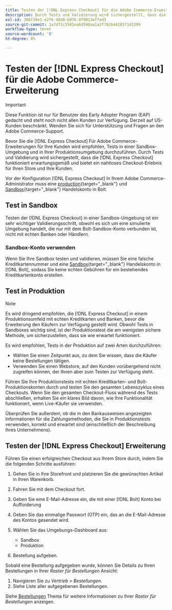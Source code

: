 ```yaml
---
title: Testen der [!DNL Express Checkout] für die Adobe Commerce-Erweiterung
description: Durch Tests und Validierung wird sichergestellt, dass die [!DNL Express Checkout] -Erweiterung funktioniert erwartungsgemäß.
exl-id: 308f39e1-e2f6-40d8-b876-0f9013effed3
source-git-commit: 1a7df2c5581ea6d590aa1a2f701b4428371d2299
workflow-type: tm+mt
source-wordcount: '0'
ht-degree: 0%

---
```


# Testen der [!DNL Express Checkout] für die Adobe Commerce-Erweiterung

>[!IMPORTANT]
>
> Diese Funktion ist nur für Benutzer des Early Adopter Program (EAP) gedacht und steht noch nicht allen Kunden zur Verfügung. Derzeit auf US-Kunden beschränkt. Wenden Sie sich für Unterstützung und Fragen an den Adobe Commerce-Support.

Bevor Sie die [!DNL Express Checkout] Für Adobe Commerce-Erweiterungen für Ihre Kunden wird empfohlen, Tests in einer Sandbox-Umgebung und in Ihrer Produktionsumgebung durchzuführen. Durch Tests und Validierung wird sichergestellt, dass die [!DNL Express Checkout] funktioniert erwartungsgemäß und bietet ein nahtloses Checkout-Erlebnis für Ihren Store und Ihre Kunden.

Vor der Konfiguration [!DNL Express Checkout] In Ihrem Adobe Commerce-Administrator muss eine [production](https://merchant.bolt.com/register){target=&quot;_blank&quot;} und [Sandbox](https://merchant-sandbox.bolt.com/register){target=&quot;_blank&quot;} Handelskonto in Bolt.

## Test in Sandbox

Testen der [!DNL Express Checkout] in einer Sandbox-Umgebung ist ein sehr wichtiger Validierungsschritt, obwohl es sich um eine simulierte Umgebung handelt, die nur mit dem Bolt-Sandbox-Konto verbunden ist, nicht mit echten Banken oder Händlern.

### Sandbox-Konto verwenden

Wenn Sie Ihre Sandbox testen und validieren, müssen Sie eine falsche Kreditkartennummer und eine [Sandbox](https://merchant-sandbox.bolt.com/register){target=&quot;_blank&quot;} Handelskonto in [!DNL Bolt], sodass Sie keine echten Gebühren für ein bestehendes Kreditkartenkonto erstellen.

## Test in Produktion

>[!NOTE]
>
> Es wird dringend empfohlen, die [!DNL Express Checkout] in einem Produktionsumfeld mit echten Kreditkarten und Banken, bevor die Erweiterung den Käufern zur Verfügung gestellt wird. Obwohl Tests in Sandboxes wichtig sind, ist der Produktionstest die am wenigsten sichere Methode, um sicherzustellen, dass sie wie erwartet funktioniert.

Es wird empfohlen, Tests in der Produktion auf zwei Arten durchzuführen:

- Wählen Sie einen Zeitpunkt aus, zu dem Sie wissen, dass die Käufer keine Bestellungen tätigen.
- Verwenden Sie einen Webstore, auf den Kunden vorübergehend nicht zugreifen können, der Ihnen aber zum Testen zur Verfügung steht.

Führen Sie Ihre Produktionstests mit echten Kreditkarten- und Bolt-Produktionskonten durch und testen Sie den gesamten Lebenszyklus eines Checkouts. Wenn Sie den gesamten Checkout-Fluss während des Tests abschließen, erhalten Sie ein klares Bild davon, wie Ihre Funktionalität funktioniert, wenn Live-Käufer sie verwenden.

Überprüfen Sie außerdem, ob die in den Bankausweisen angezeigten Informationen für die Zahlungsmethoden, die Sie in Produktionstests verwenden, korrekt und erwartet sind (einschließlich der Beschreibung Ihres Unternehmens).

## Testen der [!DNL Express Checkout] Erweiterung

Führen Sie einen erfolgreichen Checkout aus Ihrem Store durch, indem Sie die folgenden Schritte ausführen:

1. Gehen Sie in Ihre Storefront und platzieren Sie die gewünschten Artikel in Ihren Warenkorb.
1. Fahren Sie mit dem Checkout fort.
1. Geben Sie eine E-Mail-Adresse ein, die mit einer [!DNL Bolt] Konto bei Aufforderung
1. Geben Sie das einmalige Passwort (OTP) ein, das an die E-Mail-Adresse des Kontos gesendet wird.
1. Wählen Sie das Umgebungs-Dashboard aus:

   - Sandbox
   - Produktion

1. Bestellung aufgeben.

Sobald eine Bestellung aufgegeben wurde, können Sie Details zu Ihren Bestellungen in Ihrer _Raster für Bestellungen_ Ansicht:

1. Navigieren Sie zu _Vertrieb_ > _Bestellungen_.
1. Siehe Liste aller aufgegebenen Bestellungen.

Siehe [Bestellungen](https://docs.magento.com/user-guide/sales/orders.html) Thema für weitere Informationen zu Ihrer _Raster für Bestellungen_ anzeigen.
